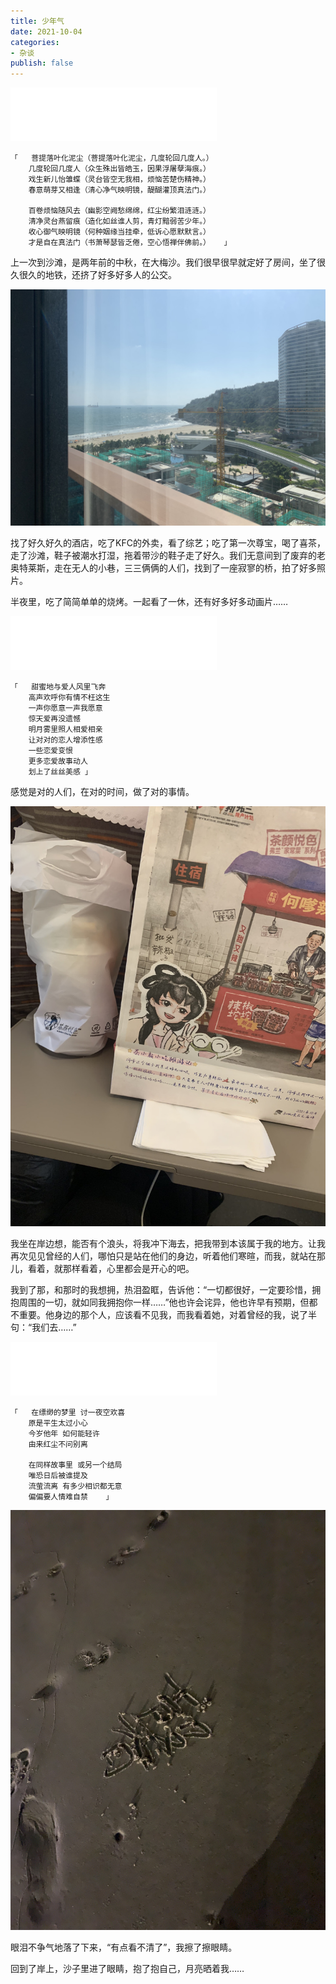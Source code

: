 ```yaml
---
title: 少年气
date: 2021-10-04
categories: 
- 杂谈
publish: false
---
```


<iframe frameborder="no" border="0" marginwidth="0" marginheight="0" width=330 height=86 src="//music.163.com/outchain/player?type=2&id=26402859&auto=0&height=66"></iframe>

```
「	菩提落叶化泥尘（菩提落叶化泥尘，几度轮回几度人。）
	几度轮回几度人（众生殊出皆皓玉，因果浮屠孽海痕。）
	戏生新儿怡雏蝶（灵台皆空无我相，烦恼苦楚伤精神。）
	春意萌芽又相逢（清心净气映明镜，醍醐灌顶真法门。）

	百卷烦恼随风去（幽影空阙愁绵绵，红尘纷繁泪涟涟。）
	清净灵台燕留痕（造化如丝谁人剪，青灯黯弱苦少年。）
	收心御气映明镜（何种姻缘当挂牵，低诉心愿默默言。）
	才是自在真法门（书萧琴瑟皆乏倦，空心悟禅伴佛前。）	」
```

上一次到沙滩，是两年前的中秋，在大梅沙。我们很早很早就定好了房间，坐了很久很久的地铁，还挤了好多好多人的公交。

![窗外](./../.vuepress/public/trivial/windows.jpeg)

找了好久好久的酒店，吃了KFC的外卖，看了综艺；吃了第一次尊宝，喝了喜茶，走了沙滩，鞋子被潮水打湿，拖着带沙的鞋子走了好久。我们无意间到了废弃的老奥特莱斯，走在无人的小巷，三三俩俩的人们，找到了一座寂寥的桥，拍了好多照片。

半夜里，吃了简简单单的烧烤。一起看了一休，还有好多好多动画片……

<iframe frameborder="no" border="0" marginwidth="0" marginheight="0" width=330 height=86 src="//music.163.com/outchain/player?type=2&id=32689580&auto=0&height=66"></iframe>

```
「	甜蜜地与爱人风里飞奔
	高声欢呼你有情不枉这生
	一声你愿意一声我愿意
	惊天爱再没遗憾
	明月雾里照人相爱相亲
	让对对的恋人增添性感
	一些恋爱变恨
	更多恋爱故事动人
	划上了丝丝美感	」
```

感觉是对的人们，在对的时间，做了对的事情。

![茶颜](./../.vuepress/public/trivial/tea.jpeg)

我坐在岸边想，能否有个浪头，将我冲下海去，把我带到本该属于我的地方。让我再次见见曾经的人们，哪怕只是站在他们的身边，听着他们寒暄，而我，就站在那儿，看着，就那样看着，心里都会是开心的吧。

我到了那，和那时的我想拥，热泪盈眶，告诉他：“一切都很好，一定要珍惜，拥抱周围的一切，就如同我拥抱你一样……”他也许会诧异，他也许早有预期，但都不重要。他身边的那个人，应该看不见我，而我看着她，对着曾经的我，说了半句：“我们去……”

<iframe frameborder="no" border="0" marginwidth="0" marginheight="0" width=330 height=86 src="//music.163.com/outchain/player?type=2&id=1414075953&auto=0&height=66"></iframe>

```
「	在缥缈的梦里 讨一夜空欢喜
	原是平生太过小心
	今岁他年 如何能轻许
	由来红尘不问别离

 	在同样故事里 或另一个结局
	唯恐日后被谁提及
	流萤流离 有多少相识都无意
	偏偏要人情难自禁	」
```

![字](./../.vuepress/public/trivial/xin.jpeg)

眼泪不争气地落了下来，“有点看不清了”，我擦了擦眼睛。

回到了岸上，沙子里进了眼睛，抱了抱自己，月亮晒着我……
